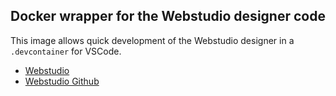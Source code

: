 ## Docker wrapper for the Webstudio designer code

This image allows quick development of the Webstudio designer in a `.devcontainer` for VSCode.

- [Webstudio](https://webstudio.is)
- [Webstudio Github](https://github.com/webstudio-is)
